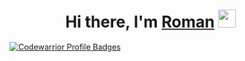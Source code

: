 <h1 align="center">Hi there, I'm <a href="https://github.com/IRGrekov" target="_blank">Roman</a> 
<img src="https://github.com/blackcater/blackcater/raw/main/images/Hi.gif" height="32"/></h1>

[![Codewarrior Profile Badges](https://www.codewars.com/users/IRGrekov/badges/small)](https://www.codewars.com/users/IRGrekov)
